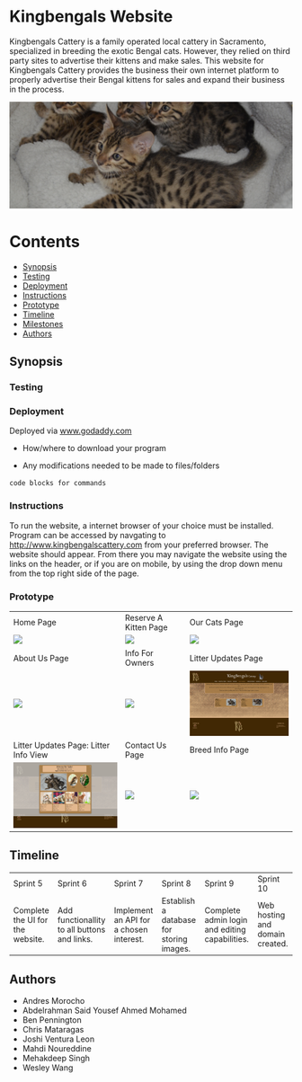 # Kingbengals Website

Kingbengals Cattery is a family operated local cattery in Sacramento, specialized in breeding the exotic Bengal cats. However, they relied on third party sites to advertise their kittens and make sales. This website for Kingbengals Cattery provides the business their own internet platform to properly advertise their Bengal kittens for sales and expand their business in the process.

![Kingbengal Cattery litter](./src/images/ReserveAKittenHeader.png)

# Contents

- [Synopsis](#Synopsis) 
- [Testing](#Testing)
- [Deployment](#Deployment)
- [Instructions](#Instructions)
- [Prototype](#Prototype)
- [Timeline](#Timeline)
- [Milestones](#Milestones)
- [Authors](#Authors)

## Synopsis

### Testing

### Deployment
  Deployed via www.godaddy.com
- How/where to download your program

- Any modifications needed to be made to files/folders

```
code blocks for commands
```

### Instructions

To run the website, a internet browser of your choice must be installed.
Program can be accessed by navgating to http://www.kingbengalscattery.com from your preferred browser. The website should appear. From there you may navigate the website using the links on the header, or if you are on mobile, by using the drop down menu from the top right side of the page.

### Prototype

<table>
  <tr>
     <td>Home Page</td>
     <td>Reserve A Kitten Page</td>
     <td>Our Cats Page</td>
  </tr>
  <tr>
    <td><img src="./src/images/HomePage.jpg" width=226></td>
    <td><img src="./src/images/ReserveAKitten.jpg" width=287></td>
    <td><img src="./src/images/OurCats.jpg" width=294></td>
  </tr>
  <tr>
     <td>About Us Page</td>
     <td>Info For Owners</td>
     <td>Litter Updates Page</td>
  </tr>
  <tr>
    <td><img src="./src/images/AboutUs.jpg" width=295></td>
    <td><img src="./src/images/InfoForOwners.jpg" width=297></td>
    <td><img src="./src/images/LitterUpdate.jpg" width=293></td>
  </tr>
  <tr>
     <td>Litter Updates Page: Litter Info View</td>
     <td>Contact Us Page</td>
     <td>Breed Info Page</td>
  </tr>
  <tr>
    <td><img src="./src/images/LitterInfo.jpg" width=310></td>
    <td><img src="./src/images/ContactUs.jpg" width=287></td>
    <td><img src="./src/images/BreedInfo.jpg" width=287></td>
  </tr>

 </table>

## Timeline
<table>
  <tr>
    <td>Sprint 5</td>
    <td>Sprint 6</td>
    <td>Sprint 7</td>
    <td>Sprint 8</td>
    <td>Sprint 9</td>
    <td>Sprint 10</td>
  </tr>
  <tr>
    <td>Complete the UI for the website.</td>
    <td>Add functionallity to all buttons and links.</td>
    <td>Implement an API for a chosen interest.</td>
    <td>Establish a database for storing images.</td>
    <td>Complete admin login and editing capabilities.</td>
    <td>Web hosting and domain created.</td>
  </tr>
</table>

## Authors

- Andres Morocho
- Abdelrahman Said Yousef Ahmed Mohamed
- Ben Pennington
- Chris Mataragas
- Joshi Ventura Leon
- Mahdi Noureddine
- Mehakdeep Singh
- Wesley Wang
